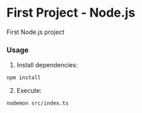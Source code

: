 # First Project - Node.js

First Node.js project

### Usage

1. Install dependencies:
```
npm install
```
2. Execute:
```
nodemon src/index.ts
```